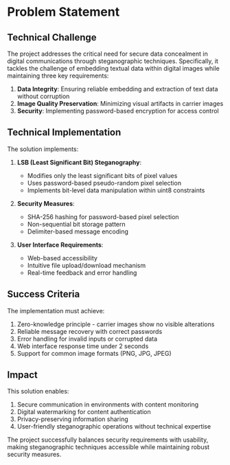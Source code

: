 # Problem Statement

## Technical Challenge
The project addresses the critical need for secure data concealment in digital communications through steganographic techniques. Specifically, it tackles the challenge of embedding textual data within digital images while maintaining three key requirements:

1. **Data Integrity**: Ensuring reliable embedding and extraction of text data without corruption
2. **Image Quality Preservation**: Minimizing visual artifacts in carrier images
3. **Security**: Implementing password-based encryption for access control

## Technical Implementation
The solution implements:
1. **LSB (Least Significant Bit) Steganography**:
   - Modifies only the least significant bits of pixel values
   - Uses password-based pseudo-random pixel selection
   - Implements bit-level data manipulation within uint8 constraints

2. **Security Measures**:
   - SHA-256 hashing for password-based pixel selection
   - Non-sequential bit storage pattern
   - Delimiter-based message encoding

3. **User Interface Requirements**:
   - Web-based accessibility
   - Intuitive file upload/download mechanism
   - Real-time feedback and error handling

## Success Criteria
The implementation must achieve:
1. Zero-knowledge principle - carrier images show no visible alterations
2. Reliable message recovery with correct passwords
3. Error handling for invalid inputs or corrupted data
4. Web interface response time under 2 seconds
5. Support for common image formats (PNG, JPG, JPEG)

## Impact
This solution enables:
1. Secure communication in environments with content monitoring
2. Digital watermarking for content authentication
3. Privacy-preserving information sharing
4. User-friendly steganographic operations without technical expertise

The project successfully balances security requirements with usability, making steganographic techniques accessible while maintaining robust security measures.